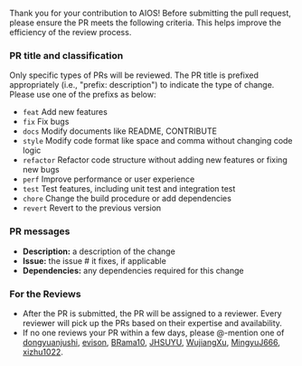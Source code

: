 Thank you for your contribution to AIOS! Before submitting the pull request, please ensure the PR meets the following criteria. This helps improve the efficiency of the review process.

### PR title and classification
Only specific types of PRs will be reviewed. The PR title is prefixed appropriately (i.e., "prefix: description") to indicate the type of change. Please use one of the prefixs as below:
- `feat` Add new features
- `fix`  Fix bugs
- `docs` Modify documents like README, CONTRIBUTE
- `style` Modify code format like space and comma without changing code logic
- `refactor` Refactor code structure without adding new features or fixing new bugs
- `perf` Improve performance or user experience
- `test` Test features, including unit test and integration test
- `chore` Change the build procedure or add dependencies
- `revert` Revert to the previous version

### PR messages
- **Description:** a description of the change
- **Issue:** the issue # it fixes, if applicable
- **Dependencies:** any dependencies required for this change


### For the Reviews
- After the PR is submitted, the PR will be assigned to a reviewer. Every reviewer will pick up the PRs based on their expertise and availability.
- If no one reviews your PR within a few days, please @-mention one of [dongyuanjushi](https://github.com/dongyuanjushi/), [evison](https://github.com/evison), [BRama10](https://github.com/BRama10), [JHSUYU](https://github.com/JHSUYU), [WujiangXu](https://github.com/WujiangXu), [MingyuJ666](https://github.com/MingyuJ666), [xizhu1022](https://github.com/xizhu1022).
